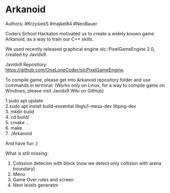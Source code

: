 # Arkanoid


Authors:
#KrzysiekS
#majkel84
#NeoBauer

Coders School Hackaton motivated us to create a widely known game Arkanoid, as a way to train our C++ skills. 

We used recently released graphical engine olc::PixelGameEngine 2.0, created by Javidx9.

Javidx9 Repository: https://github.com/OneLoneCoder/olcPixelGameEngine.

To compile game, please get into Arkanoid repository folder and use commands in terminal:
(Works only on Linux, for a way to compile game on Windows, please visit Javidx9 Wiki on GitHub)


1.sudo apt update  
2.sudo apt install build-essential libglu1-mesa-dev libpng-dev  
3. mkdir build  
4. cd build/  
5. cmake ..  
6. make  
7. ./Arkanoid  

And have fun :) 

What is still missing:

1. Colission detecion with block (now we detect only collision with arena boundary)
2. Menu
3. Game Over rules and screen
4. Next levels generator